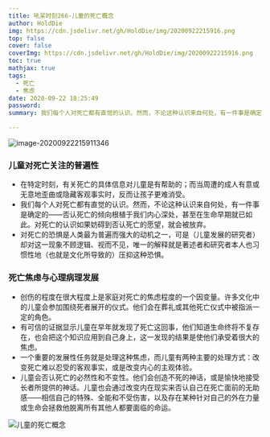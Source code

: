 ```yaml
---
title: 吼呆时刻266-儿童的死亡概念
author: HoldDie
img: https://cdn.jsdelivr.net/gh/HoldDie/img/20200922215916.png
top: false
cover: false
coverImg: https://cdn.jsdelivr.net/gh/HoldDie/img/20200922215916.png
toc: true
mathjax: true
tags:
  - 死亡
  - 焦虑
date: 2020-09-22 18:25:49
password:
summary: 我们每个人对死亡都有直觉的认识。然而，不论这种认识来自何处，有一件事是确定的——否认死亡的倾向根植于我们内心深处，甚至在生命早期就已如此。

---
```


![image-20200922215911346](https://cdn.jsdelivr.net/gh/HoldDie/img/20200922215916.png)

### 儿童对死亡关注的普遍性

- 在特定时刻，有关死亡的具体信息对儿童是有帮助的；而当周遭的成人有意或无意地歪曲或隐藏客观事实时，反而让孩子更难消受。
- 我们每个人对死亡都有直觉的认识。然而，不论这种认识来自何处，有一件事是确定的——否认死亡的倾向根植于我们内心深处，甚至在生命早期就已如此。对死亡的认识如果妨碍到否认死亡的愿望，就会被放弃。
- 对死亡的恐惧是人类最为普遍而强大的动机之一，可是（儿童发展的研究者）却对这一现象不顾逻辑、视而不见，唯一的解释就是著述者和研究者本人也习惯性地（也就是文化所导致的）压抑这种恐惧。

### 死亡焦虑与心理病理发展

- 创伤的程度在很大程度上是家庭对死亡的焦虑程度的一个因变量。许多文化中的儿童会参加围绕死者展开的仪式。他们会在葬礼或其他死亡仪式中被指派一定的角色。
- 有可信的证据显示儿童在早年就发现了死亡这回事，他们知道生命终将不复存在，也会把这个知识应用到自己身上，这一发现的结果是使他们承受着很大的焦虑。
- 一个重要的发展性任务就是处理这种焦虑，而儿童有两种主要的处理方式：改变死亡难以忍受的客观事实，或是改变内心的主观体验。
- 儿童会否认死亡的必然性和不变性。他们会创造不死的神话，或是愉快地接受长者所提供的神话。儿童也会通过改变内在现实来否认自己在死亡面前的无助感——相信自己的特殊、全能和不受伤害，以及存在某种针对自己的外在力量或生命会拯救他脱离所有其他人都要面临的命运。

![儿童的死亡概念](https://cdn.jsdelivr.net/gh/HoldDie/img/20200922215720.png)
